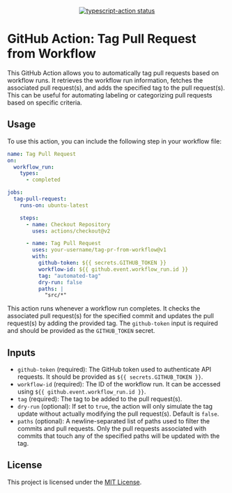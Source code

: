 <p align="center">
  <a href="https://github.com/actions/typescript-action/actions"><img alt="typescript-action status" src="https://github.com/actions/typescript-action/workflows/build-test/badge.svg"></a>
</p>

# GitHub Action: Tag Pull Request from Workflow

This GitHub Action allows you to automatically tag pull requests based on workflow runs. It retrieves the workflow run information, fetches the associated pull request(s), and adds the specified tag to the pull request(s). This can be useful for automating labeling or categorizing pull requests based on specific criteria.

## Usage

To use this action, you can include the following step in your workflow file:

```yaml
name: Tag Pull Request
on:
  workflow_run:
    types:
      - completed

jobs:
  tag-pull-request:
    runs-on: ubuntu-latest

    steps:
      - name: Checkout Repository
        uses: actions/checkout@v2

      - name: Tag Pull Request
        uses: your-username/tag-pr-from-workflow@v1
        with:
          github-token: ${{ secrets.GITHUB_TOKEN }}
          workflow-id: ${{ github.event.workflow_run.id }}
          tag: "automated-tag"
          dry-run: false
          paths: |
            "src/*"
```

This action runs whenever a workflow run completes. It checks the associated pull request(s) for the specified commit and updates the pull request(s) by adding the provided tag. The `github-token` input is required and should be provided as the `GITHUB_TOKEN` secret.

## Inputs

- `github-token` (required): The GitHub token used to authenticate API requests. It should be provided as `${{ secrets.GITHUB_TOKEN }}`.
- `workflow-id` (required): The ID of the workflow run. It can be accessed using `${{ github.event.workflow_run.id }}`.
- `tag` (required): The tag to be added to the pull request(s).
- `dry-run` (optional): If set to `true`, the action will only simulate the tag update without actually modifying the pull request(s). Default is `false`.
- `paths` (optional): A newline-separated list of paths used to filter the commits and pull requests. Only the pull requests associated with commits that touch any of the specified paths will be updated with the tag.

## License

This project is licensed under the [MIT License](LICENSE).
